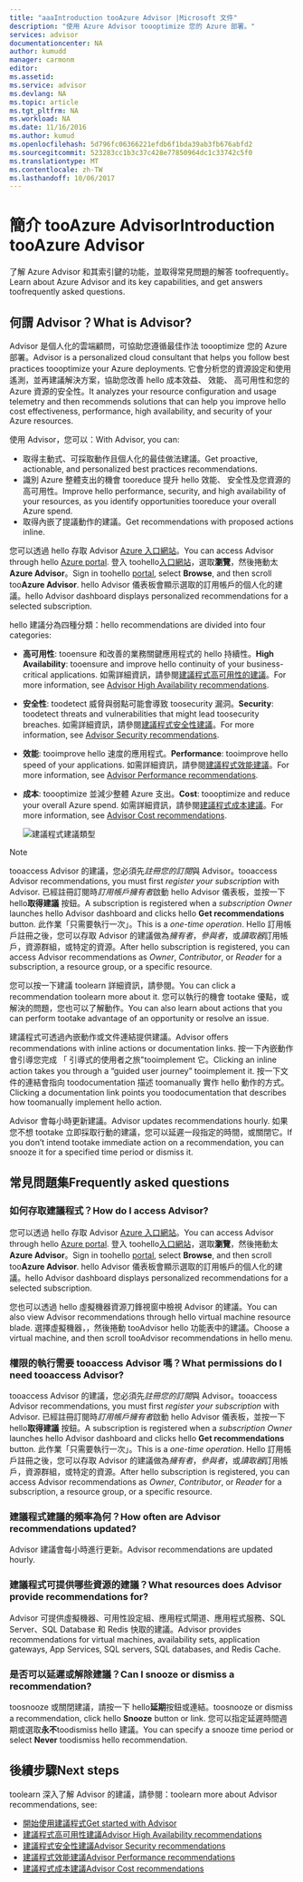 ```yaml
---
title: "aaaIntroduction tooAzure Advisor |Microsoft 文件"
description: "使用 Azure Advisor toooptimize 您的 Azure 部署。"
services: advisor
documentationcenter: NA
author: kumudd
manager: carmonm
editor: 
ms.assetid: 
ms.service: advisor
ms.devlang: NA
ms.topic: article
ms.tgt_pltfrm: NA
ms.workload: NA
ms.date: 11/16/2016
ms.author: kumud
ms.openlocfilehash: 5d796fc06366221efdb6f1bda39ab3fb676abfd2
ms.sourcegitcommit: 523283cc1b3c37c428e77850964dc1c33742c5f0
ms.translationtype: MT
ms.contentlocale: zh-TW
ms.lasthandoff: 10/06/2017
---
```

# <a name="introduction-tooazure-advisor"></a><span data-ttu-id="e2e0b-103">簡介 tooAzure Advisor</span><span class="sxs-lookup"><span data-stu-id="e2e0b-103">Introduction tooAzure Advisor</span></span>

<span data-ttu-id="e2e0b-104">了解 Azure Advisor 和其索引鍵的功能，並取得常見問題的解答 toofrequently。</span><span class="sxs-lookup"><span data-stu-id="e2e0b-104">Learn about Azure Advisor and its key capabilities, and get answers toofrequently asked questions.</span></span>

## <a name="what-is-advisor"></a><span data-ttu-id="e2e0b-105">何謂 Advisor？</span><span class="sxs-lookup"><span data-stu-id="e2e0b-105">What is Advisor?</span></span>
<span data-ttu-id="e2e0b-106">Advisor 是個人化的雲端顧問，可協助您遵循最佳作法 toooptimize 您的 Azure 部署。</span><span class="sxs-lookup"><span data-stu-id="e2e0b-106">Advisor is a personalized cloud consultant that helps you follow best practices toooptimize your Azure deployments.</span></span> <span data-ttu-id="e2e0b-107">它會分析您的資源設定和使用遙測，並再建議解決方案，協助您改善 hello 成本效益、 效能、 高可用性和您的 Azure 資源的安全性。</span><span class="sxs-lookup"><span data-stu-id="e2e0b-107">It analyzes your resource configuration and usage telemetry and then recommends solutions that can help you improve hello cost effectiveness, performance, high availability, and security of your Azure resources.</span></span>

<span data-ttu-id="e2e0b-108">使用 Advisor，您可以：</span><span class="sxs-lookup"><span data-stu-id="e2e0b-108">With Advisor, you can:</span></span>
* <span data-ttu-id="e2e0b-109">取得主動式、可採取動作且個人化的最佳做法建議。</span><span class="sxs-lookup"><span data-stu-id="e2e0b-109">Get proactive, actionable, and personalized best practices recommendations.</span></span> 
* <span data-ttu-id="e2e0b-110">識別 Azure 整體支出的機會 tooreduce 提升 hello 效能、 安全性及您資源的高可用性。</span><span class="sxs-lookup"><span data-stu-id="e2e0b-110">Improve hello performance, security, and high availability of your resources, as you identify opportunities tooreduce your overall Azure spend.</span></span>
* <span data-ttu-id="e2e0b-111">取得內嵌了提議動作的建議。</span><span class="sxs-lookup"><span data-stu-id="e2e0b-111">Get recommendations with proposed actions inline.</span></span>

<span data-ttu-id="e2e0b-112">您可以透過 hello 存取 Advisor [Azure 入口網站](https://aka.ms/azureadvisordashboard)。</span><span class="sxs-lookup"><span data-stu-id="e2e0b-112">You can access Advisor through hello [Azure portal](https://aka.ms/azureadvisordashboard).</span></span> <span data-ttu-id="e2e0b-113">登入 toohello[入口網站](https://portal.azure.com)，選取**瀏覽**，然後捲動太**Azure Advisor**。</span><span class="sxs-lookup"><span data-stu-id="e2e0b-113">Sign in toohello [portal](https://portal.azure.com), select **Browse**, and then scroll too**Azure Advisor**.</span></span> <span data-ttu-id="e2e0b-114">hello Advisor 儀表板會顯示選取的訂用帳戶的個人化的建議。</span><span class="sxs-lookup"><span data-stu-id="e2e0b-114">hello Advisor dashboard displays personalized recommendations for a selected subscription.</span></span> 

<span data-ttu-id="e2e0b-115">hello 建議分為四種分類：</span><span class="sxs-lookup"><span data-stu-id="e2e0b-115">hello recommendations are divided into four categories:</span></span> 

* <span data-ttu-id="e2e0b-116">**高可用性**: tooensure 和改善的業務關鍵應用程式的 hello 持續性。</span><span class="sxs-lookup"><span data-stu-id="e2e0b-116">**High Availability**: tooensure and improve hello continuity of your business-critical applications.</span></span> <span data-ttu-id="e2e0b-117">如需詳細資訊，請參閱[建議程式高可用性的建議](advisor-high-availability-recommendations.md)。</span><span class="sxs-lookup"><span data-stu-id="e2e0b-117">For more information, see [Advisor High Availability recommendations](advisor-high-availability-recommendations.md).</span></span>

* <span data-ttu-id="e2e0b-118">**安全性**: toodetect 威脅與弱點可能會導致 toosecurity 漏洞。</span><span class="sxs-lookup"><span data-stu-id="e2e0b-118">**Security**: toodetect threats and vulnerabilities that might lead toosecurity breaches.</span></span> <span data-ttu-id="e2e0b-119">如需詳細資訊，請參閱[建議程式安全性建議](advisor-security-recommendations.md)。</span><span class="sxs-lookup"><span data-stu-id="e2e0b-119">For more information, see [Advisor Security recommendations](advisor-security-recommendations.md).</span></span>

* <span data-ttu-id="e2e0b-120">**效能**: tooimprove hello 速度的應用程式。</span><span class="sxs-lookup"><span data-stu-id="e2e0b-120">**Performance**: tooimprove hello speed of your applications.</span></span> <span data-ttu-id="e2e0b-121">如需詳細資訊，請參閱[建議程式效能建議](advisor-performance-recommendations.md)。</span><span class="sxs-lookup"><span data-stu-id="e2e0b-121">For more information, see [Advisor Performance recommendations](advisor-performance-recommendations.md).</span></span>

* <span data-ttu-id="e2e0b-122">**成本**: toooptimize 並減少整體 Azure 支出。</span><span class="sxs-lookup"><span data-stu-id="e2e0b-122">**Cost**: toooptimize and reduce your overall Azure spend.</span></span> <span data-ttu-id="e2e0b-123">如需詳細資訊，請參閱[建議程式成本建議](advisor-cost-recommendations.md)。</span><span class="sxs-lookup"><span data-stu-id="e2e0b-123">For more information, see [Advisor Cost recommendations](advisor-cost-recommendations.md).</span></span>

  ![建議程式建議類型](./media/advisor-overview/advisor-all-tab-examples.png)

> [!NOTE]
> <span data-ttu-id="e2e0b-125">tooaccess Advisor 的建議，您必須先*註冊您的訂閱*與 Advisor。</span><span class="sxs-lookup"><span data-stu-id="e2e0b-125">tooaccess Advisor recommendations, you must first *register your subscription* with Advisor.</span></span> <span data-ttu-id="e2e0b-126">已經註冊訂閱時*訂用帳戶擁有者*啟動 hello Advisor 儀表板，並按一下 hello**取得建議** 按鈕。</span><span class="sxs-lookup"><span data-stu-id="e2e0b-126">A subscription is registered when a *subscription Owner* launches hello Advisor dashboard and clicks hello **Get recommendations** button.</span></span> <span data-ttu-id="e2e0b-127">此作業「只需要執行一次」。</span><span class="sxs-lookup"><span data-stu-id="e2e0b-127">This is a *one-time operation*.</span></span> <span data-ttu-id="e2e0b-128">Hello 訂用帳戶註冊之後，您可以存取 Advisor 的建議做為*擁有者*，*參與者*，或*讀取器*訂用帳戶，資源群組，或特定的資源。</span><span class="sxs-lookup"><span data-stu-id="e2e0b-128">After hello subscription is registered, you can access Advisor recommendations as *Owner*, *Contributor*, or *Reader* for a subscription, a resource group, or a specific resource.</span></span>

<span data-ttu-id="e2e0b-129">您可以按一下建議 toolearn 詳細資訊，請參閱。</span><span class="sxs-lookup"><span data-stu-id="e2e0b-129">You can click a recommendation toolearn more about it.</span></span> <span data-ttu-id="e2e0b-130">您可以執行的機會 tootake 優點，或解決的問題，您也可以了解動作。</span><span class="sxs-lookup"><span data-stu-id="e2e0b-130">You can also learn about actions that you can perform tootake advantage of an opportunity or resolve an issue.</span></span> 

<span data-ttu-id="e2e0b-131">建議程式可透過內嵌動作或文件連結提供建議。</span><span class="sxs-lookup"><span data-stu-id="e2e0b-131">Advisor offers recommendations with inline actions or documentation links.</span></span> <span data-ttu-id="e2e0b-132">按一下內嵌動作會引導您完成 「 引導式的使用者之旅"tooimplement 它。</span><span class="sxs-lookup"><span data-stu-id="e2e0b-132">Clicking an inline action takes you through a “guided user journey” tooimplement it.</span></span> <span data-ttu-id="e2e0b-133">按一下文件的連結會指向 toodocumentation 描述 toomanually 實作 hello 動作的方式。</span><span class="sxs-lookup"><span data-stu-id="e2e0b-133">Clicking a documentation link points you toodocumentation that describes how toomanually implement hello action.</span></span> 

<span data-ttu-id="e2e0b-134">Advisor 會每小時更新建議。</span><span class="sxs-lookup"><span data-stu-id="e2e0b-134">Advisor updates recommendations hourly.</span></span> <span data-ttu-id="e2e0b-135">如果您不想 tootake 立即採取行動的建議，您可以延遲一段指定的時間，或關閉它。</span><span class="sxs-lookup"><span data-stu-id="e2e0b-135">If you don’t intend tootake immediate action on a recommendation, you can snooze it for a specified time period or dismiss it.</span></span> 

## <a name="frequently-asked-questions"></a><span data-ttu-id="e2e0b-136">常見問題集</span><span class="sxs-lookup"><span data-stu-id="e2e0b-136">Frequently asked questions</span></span>

### <a name="how-do-i-access-advisor"></a><span data-ttu-id="e2e0b-137">如何存取建議程式？</span><span class="sxs-lookup"><span data-stu-id="e2e0b-137">How do I access Advisor?</span></span>
<span data-ttu-id="e2e0b-138">您可以透過 hello 存取 Advisor [Azure 入口網站](https://aka.ms/azureadvisordashboard)。</span><span class="sxs-lookup"><span data-stu-id="e2e0b-138">You can access Advisor through hello [Azure portal](https://aka.ms/azureadvisordashboard).</span></span> <span data-ttu-id="e2e0b-139">登入 toohello[入口網站](https://portal.azure.com)，選取**瀏覽**，然後捲動太**Azure Advisor**。</span><span class="sxs-lookup"><span data-stu-id="e2e0b-139">Sign in toohello [portal](https://portal.azure.com), select **Browse**, and then scroll too**Azure Advisor**.</span></span> <span data-ttu-id="e2e0b-140">hello Advisor 儀表板會顯示選取的訂用帳戶的個人化的建議。</span><span class="sxs-lookup"><span data-stu-id="e2e0b-140">hello Advisor dashboard displays personalized recommendations for a selected subscription.</span></span> 

<span data-ttu-id="e2e0b-141">您也可以透過 hello 虛擬機器資源刀鋒視窗中檢視 Advisor 的建議。</span><span class="sxs-lookup"><span data-stu-id="e2e0b-141">You can also view Advisor recommendations through hello virtual machine resource blade.</span></span> <span data-ttu-id="e2e0b-142">選擇虛擬機器，，然後捲動 tooAdvisor hello 功能表中的建議。</span><span class="sxs-lookup"><span data-stu-id="e2e0b-142">Choose a virtual machine, and then scroll tooAdvisor recommendations in hello menu.</span></span> 

### <a name="what-permissions-do-i-need-tooaccess-advisor"></a><span data-ttu-id="e2e0b-143">權限的執行需要 tooaccess Advisor 嗎？</span><span class="sxs-lookup"><span data-stu-id="e2e0b-143">What permissions do I need tooaccess Advisor?</span></span>

<span data-ttu-id="e2e0b-144">tooaccess Advisor 的建議，您必須先*註冊您的訂閱*與 Advisor。</span><span class="sxs-lookup"><span data-stu-id="e2e0b-144">tooaccess Advisor recommendations, you must first *register your subscription* with Advisor.</span></span> <span data-ttu-id="e2e0b-145">已經註冊訂閱時*訂用帳戶擁有者*啟動 hello Advisor 儀表板，並按一下 hello**取得建議** 按鈕。</span><span class="sxs-lookup"><span data-stu-id="e2e0b-145">A subscription is registered when a *subscription Owner* launches hello Advisor dashboard and clicks hello **Get recommendations** button.</span></span> <span data-ttu-id="e2e0b-146">此作業「只需要執行一次」。</span><span class="sxs-lookup"><span data-stu-id="e2e0b-146">This is a *one-time operation*.</span></span> <span data-ttu-id="e2e0b-147">Hello 訂用帳戶註冊之後，您可以存取 Advisor 的建議做為*擁有者*，*參與者*，或*讀取器*訂用帳戶，資源群組，或特定的資源。</span><span class="sxs-lookup"><span data-stu-id="e2e0b-147">After hello subscription is registered, you can access Advisor recommendations as *Owner*, *Contributor*, or *Reader* for a subscription, a resource group, or a specific resource.</span></span>

### <a name="how-often-are-advisor-recommendations-updated"></a><span data-ttu-id="e2e0b-148">建議程式建議的頻率為何？</span><span class="sxs-lookup"><span data-stu-id="e2e0b-148">How often are Advisor recommendations updated?</span></span>

<span data-ttu-id="e2e0b-149">Advisor 建議會每小時進行更新。</span><span class="sxs-lookup"><span data-stu-id="e2e0b-149">Advisor recommendations are updated hourly.</span></span>

### <a name="what-resources-does-advisor-provide-recommendations-for"></a><span data-ttu-id="e2e0b-150">建議程式可提供哪些資源的建議？</span><span class="sxs-lookup"><span data-stu-id="e2e0b-150">What resources does Advisor provide recommendations for?</span></span>

<span data-ttu-id="e2e0b-151">Advisor 可提供虛擬機器、可用性設定組、應用程式閘道、應用程式服務、SQL Server、SQL Database 和 Redis 快取的建議。</span><span class="sxs-lookup"><span data-stu-id="e2e0b-151">Advisor provides recommendations for virtual machines, availability sets, application gateways, App Services, SQL servers, SQL databases, and Redis Cache.</span></span>

### <a name="can-i-snooze-or-dismiss-a-recommendation"></a><span data-ttu-id="e2e0b-152">是否可以延遲或解除建議？</span><span class="sxs-lookup"><span data-stu-id="e2e0b-152">Can I snooze or dismiss a recommendation?</span></span>

<span data-ttu-id="e2e0b-153">toosnooze 或關閉建議，請按一下 hello**延期**按鈕或連結。</span><span class="sxs-lookup"><span data-stu-id="e2e0b-153">toosnooze or dismiss a recommendation, click hello **Snooze** button or link.</span></span> <span data-ttu-id="e2e0b-154">您可以指定延遲時間週期或選取**永不**toodismiss hello 建議。</span><span class="sxs-lookup"><span data-stu-id="e2e0b-154">You can specify a snooze time period or select **Never** toodismiss hello recommendation.</span></span>

## <a name="next-steps"></a><span data-ttu-id="e2e0b-155">後續步驟</span><span class="sxs-lookup"><span data-stu-id="e2e0b-155">Next steps</span></span>

<span data-ttu-id="e2e0b-156">toolearn 深入了解 Advisor 的建議，請參閱：</span><span class="sxs-lookup"><span data-stu-id="e2e0b-156">toolearn more about Advisor recommendations, see:</span></span>

* [<span data-ttu-id="e2e0b-157">開始使用建議程式</span><span class="sxs-lookup"><span data-stu-id="e2e0b-157">Get started with Advisor</span></span>](advisor-get-started.md)
* [<span data-ttu-id="e2e0b-158">建議程式高可用性建議</span><span class="sxs-lookup"><span data-stu-id="e2e0b-158">Advisor High Availability recommendations</span></span>](advisor-high-availability-recommendations.md)
* [<span data-ttu-id="e2e0b-159">建議程式安全性建議</span><span class="sxs-lookup"><span data-stu-id="e2e0b-159">Advisor Security recommendations</span></span>](advisor-security-recommendations.md)
* [<span data-ttu-id="e2e0b-160">建議程式效能建議</span><span class="sxs-lookup"><span data-stu-id="e2e0b-160">Advisor Performance recommendations</span></span>](advisor-performance-recommendations.md)
* [<span data-ttu-id="e2e0b-161">建議程式成本建議</span><span class="sxs-lookup"><span data-stu-id="e2e0b-161">Advisor Cost recommendations</span></span>](advisor-cost-recommendations.md)
